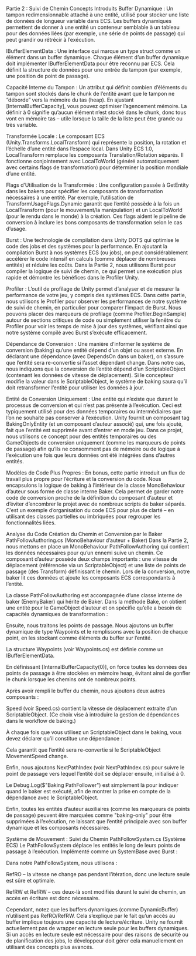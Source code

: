 Partie 2 : Suivi de Chemin
Concepts Introduits
Buffer Dynamique : Un tampon redimensionnable attaché à une entité, utilisé pour stocker une liste de données de longueur variable dans ECS. Les buffers dynamiques permettent de donner à une entité un conteneur semblable à un tableau pour des données liées (par exemple, une série de points de passage) qui peut grandir ou rétrécir à l’exécution.

IBufferElementData : Une interface qui marque un type struct comme un élément dans un buffer dynamique. Chaque élément d’un buffer dynamique doit implémenter IBufferElementData pour être reconnu par ECS. Cela définit la structure de données pour une entrée du tampon (par exemple, une position de point de passage).

Capacité Interne du Tampon : Un attribut qui définit combien d’éléments du tampon sont stockés dans le chunk de l’entité avant que le tampon ne “déborde” vers la mémoire du tas (heap). En ajustant [InternalBufferCapacity], vous pouvez optimiser l’agencement mémoire. La définir à 0 signifie qu’aucun élément n’est stocké dans le chunk, donc tous vont en mémoire tas – utile lorsque la taille de la liste peut être grande ou très variable.

Transformée Locale : Le composant ECS (Unity.Transforms.LocalTransform) qui représente la position, la rotation et l’échelle d’une entité dans l’espace local. Dans Unity ECS 1.0, LocalTransform remplace les composants Translation/Rotation séparés. Il fonctionne conjointement avec LocalToWorld (généré automatiquement avec certains flags de transformation) pour déterminer la position mondiale d’une entité.

Flags d’Utilisation de la Transformée : Une configuration passée à GetEntity dans les bakers pour spécifier les composants de transformation nécessaires à une entité. Par exemple, l’utilisation de TransformUsageFlags.Dynamic garantit que l’entité possède à la fois un LocalTransform (pour le mouvement/la manipulation) et un LocalToWorld (pour le rendu dans le monde) à la création. Ces flags aident le pipeline de conversion à inclure les bons composants de transformation selon le cas d’usage.

Burst : Une technologie de compilation dans Unity DOTS qui optimise le code des jobs et des systèmes pour la performance. En ajoutant la compilation Burst à nos systèmes ECS (ou jobs), on peut considérablement accélérer le code intensif en calculs (comme déplacer de nombreuses entités) et réduire les coûts. Dans la Partie 2, nous utilisons Burst pour compiler la logique de suivi de chemin, ce qui permet une exécution plus rapide et démontre les bénéfices dans le Profiler Unity.

Profiler : L’outil de profilage de Unity permet d’analyser et de mesurer la performance de votre jeu, y compris des systèmes ECS. Dans cette partie, nous utilisons le Profiler pour observer les performances de notre système de suivi de chemin, en particulier pour comparer l’impact de Burst. Nous pouvons placer des marqueurs de profilage (comme Profiler.BeginSample) autour de sections critiques de code ou simplement utiliser la fenêtre du Profiler pour voir les temps de mise à jour des systèmes, vérifiant ainsi que notre système compilé avec Burst s’exécute efficacement.

Dépendance de Conversion : Une manière d’informer le système de conversion (baking) qu’une entité dépend d’un objet ou asset externe. En déclarant une dépendance (avec DependsOn dans un baker), on s’assure que l’entité sera re-convertie si l’asset dépendant change. Dans notre cas, nous indiquons que la conversion de l’entité dépend d’un ScriptableObject (contenant les données de vitesse de déplacement). Si le concepteur modifie la valeur dans le ScriptableObject, le système de baking saura qu’il doit retransformer l’entité pour utiliser les données à jour.

Entité de Conversion Uniquement : Une entité qui n’existe que durant le processus de conversion et qui n’est pas présente à l’exécution. Ceci est typiquement utilisé pour des données temporaires ou intermédiaires que l’on ne souhaite pas conserver à l’exécution. Unity fournit un composant tag BakingOnlyEntity (et un composant d’auteur associé) qui, une fois ajouté, fait que l’entité est supprimée avant d’entrer en mode jeu. Dans ce projet, nous utilisons ce concept pour des entités temporaires ou des GameObjects de conversion uniquement (comme les marqueurs de points de passage) afin qu’ils ne consomment pas de mémoire ou de logique à l’exécution une fois que leurs données ont été intégrées dans d’autres entités.

Modèles de Code Plus Propres : En bonus, cette partie introduit un flux de travail plus propre pour l’écriture et la conversion du code. Nous encapsulons la logique de baking à l’intérieur de la classe MonoBehaviour d’auteur sous forme de classe interne Baker. Cela permet de garder notre code de conversion proche de la définition du composant d’auteur et d’éviter d’encombrer le projet avec de nombreux scripts de baker séparés. C’est un exemple d’organisation du code ECS pour plus de clarté – en utilisant des classes partielles ou imbriquées pour regrouper les fonctionnalités liées.

Analyse du Code
Création du Chemin et Conversion par le Baker
PathFollowAuthoring.cs (MonoBehaviour d’auteur + Baker)
Dans la Partie 2, nous mettons en place un MonoBehaviour PathFollowAuthoring qui contient les données nécessaires pour qu’un ennemi suive un chemin. Ce composant d’auteur possède deux champs importants : une vitesse de déplacement (référencée via un ScriptableObject) et une liste de points de passage (des Transform) définissant le chemin. Lors de la conversion, notre baker lit ces données et ajoute les composants ECS correspondants à l’entité.

La classe PathFollowAuthoring est accompagnée d’une classe interne de baker (EnemyBaker) qui hérite de Baker<PathFollowAuthoring>. Dans la méthode Bake, on obtient une entité pour le GameObject d’auteur et on spécifie qu’elle a besoin de capacités dynamiques de transformation :

Ensuite, nous traitons les points de passage. Nous ajoutons un buffer dynamique de type Waypoints et le remplissons avec la position de chaque point, en les stockant comme éléments du buffer sur l’entité.

La structure Waypoints (voir Waypoints.cs) est définie comme un IBufferElementData.

En définissant [InternalBufferCapacity(0)], on force toutes les données des points de passage à être stockées en mémoire heap, évitant ainsi de gonfler le chunk lorsque les chemins ont de nombreux points.

Après avoir rempli le buffer du chemin, nous ajoutons deux autres composants :

Speed (voir Speed.cs) contient la vitesse de déplacement extraite d’un ScriptableObject. (Ce choix vise à introduire la gestion de dépendances dans le workflow de baking.)

À chaque fois que vous utilisez un ScriptableObject dans le baking, vous devez déclarer qu’il constitue une dépendance :

Cela garantit que l’entité sera re-convertie si le ScriptableObject MovementSpeed change.

Enfin, nous ajoutons NextPathIndex (voir NextPathIndex.cs) pour suivre le point de passage vers lequel l’entité doit se déplacer ensuite, initialisé à 0.

Le Debug.Log($"Baking PathFollower") est simplement là pour indiquer quand le baker est exécuté, afin de montrer la prise en compte de la dépendance avec le ScriptableObject.

Enfin, toutes les entités d’auteur auxiliaires (comme les marqueurs de points de passage) peuvent être marquées comme "baking-only" pour être supprimées à l’exécution, ne laissant que l’entité principale avec son buffer dynamique et les composants nécessaires.

Système de Mouvement : Suivi du Chemin
PathFollowSystem.cs (Système ECS)
Le PathFollowSystem déplace les entités le long de leurs points de passage à l’exécution. Implémenté comme un SystemBase avec Burst :

Dans notre PathFollowSystem, nous utilisons :

RefRO<Speed> – la vitesse ne change pas pendant l’itération, donc une lecture seule est sûre et optimale.

RefRW<LocalTransform> et RefRW<NextPathIndex> – ces deux-là sont modifiés durant le suivi de chemin, un accès en écriture est donc nécessaire.

Cependant, notez que les buffers dynamiques (comme DynamicBuffer<Waypoints>) n’utilisent pas RefRO/RefRW. Cela s’explique par le fait qu’un accès au buffer implique toujours une capacité de lecture/écriture. Unity ne fournit actuellement pas de wrapper en lecture seule pour les buffers dynamiques. Si un accès en lecture seule est nécessaire pour des raisons de sécurité ou de planification des jobs, le développeur doit gérer cela manuellement en utilisant des concepts plus avancés.